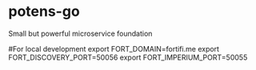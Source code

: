 # potens-go
Small but powerful microservice foundation

#For local development
export FORT_DOMAIN=fortifi.me
export FORT_DISCOVERY_PORT=50056
export FORT_IMPERIUM_PORT=50055
